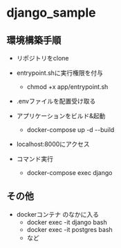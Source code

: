# django_sample

## 環境構築手順
* リポジトリをclone
* entrypoint.shに実行権限を付与
  * chmod +x app/entrypoint.sh
* .envファイルを配置受け取る
* アプリケーションをビルド&起動
  * docker-compose up -d --build
* localhost:8000にアクセス

* コマンド実行
  * docker-compose exec django <command you want to do>
  
## その他
* dockerコンテナ のなかに入る
  * docker exec -it django bash
  * docker exec -it postgres bash
  * など
